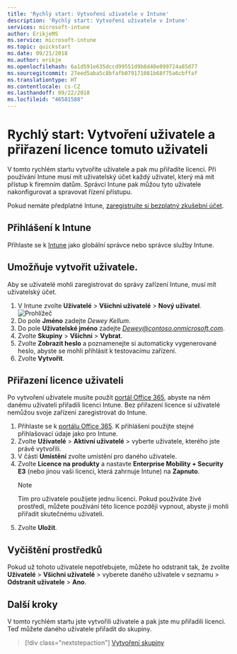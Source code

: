 ```yaml
---
title: 'Rychlý start: Vytvoření uživatele v Intune'
description: 'Rychlý start: Vytvoření uživatele v Intune'
services: microsoft-intune
author: ErikjeMS
ms.service: microsoft-intune
ms.topic: quickstart
ms.date: 09/21/2018
ms.author: erikje
ms.openlocfilehash: 6a1d591e635dccd99551d9b8d40e099724a85d77
ms.sourcegitcommit: 27eed5aba5c8bfafb079171081b68f75a6cbffaf
ms.translationtype: HT
ms.contentlocale: cs-CZ
ms.lasthandoff: 09/22/2018
ms.locfileid: "46581588"
---
```

# <a name="quickstart-create-a-user-and-assign-a-license-to-it"></a>Rychlý start: Vytvoření uživatele a přiřazení licence tomuto uživateli

V tomto rychlém startu vytvoříte uživatele a pak mu přiřadíte licenci. Při používání Intune musí mít uživatelský účet každý uživatel, který má mít přístup k firemním datům. Správci Intune pak můžou tyto uživatele nakonfigurovat a spravovat řízení přístupu.

Pokud nemáte předplatné Intune, [zaregistrujte si bezplatný zkušební účet](free-trial-sign-up.md).

## <a name="sign-in-to-intune"></a>Přihlášení k Intune

Přihlaste se k [Intune](https://aka.ms/intuneportal) jako globální správce nebo správce služby Intune.

## <a name="create-a-user"></a>Umožňuje vytvořit uživatele.

Aby se uživatelé mohli zaregistrovat do správy zařízení Intune, musí mít uživatelský účet.

1. V Intune zvolte **Uživatelé** > **Všichni uživatelé** > **Nový uživatel**.
![Prohlížeč](media/quickstart-create-user/create-user.png)
2. Do pole **Jméno** zadejte *Dewey Kellum*.
3. Do pole **Uživatelské jméno** zadejte *Dewey@contoso.onmicrosoft.com*.
4. Zvolte **Skupiny** > **Všichni** > **Vybrat**.
5. Zvolte **Zobrazit heslo** a poznamenejte si automaticky vygenerované heslo, abyste se mohli přihlásit k testovacímu zařízení.
6. Zvolte **Vytvořit**.

## <a name="assign-a-license-to-the-user"></a>Přiřazení licence uživateli

Po vytvoření uživatele musíte použít [portál Office 365](http://go.microsoft.com/fwlink/p/?LinkId=698854), abyste na něm danému uživateli přiřadili licenci Intune. Bez přiřazení licence si uživatelé nemůžou svoje zařízení zaregistrovat do Intune. 

1. Přihlaste se k [portálu Office 365](http://go.microsoft.com/fwlink/p/?LinkId=698854). K přihlášení použijte stejné přihlašovací údaje jako pro Intune.
2. Zvolte **Uživatelé** > **Aktivní uživatelé** > vyberte uživatele, kterého jste právě vytvořili.
3. V části **Umístění** zvolte umístění pro daného uživatele.
3. Zvolte **Licence na produkty** a nastavte **Enterprise Mobility + Security E3** (nebo jinou vaši licenci, která zahrnuje Intune) na **Zapnuto**.
   > [!NOTE]
   > Tím pro uživatele použijete jednu licenci. Pokud používáte živé prostředí, můžete používání této licence později vypnout, abyste ji mohli přiřadit skutečnému uživateli.
5. Zvolte **Uložit**.

## <a name="clean-up-resources"></a>Vyčištění prostředků

Pokud už tohoto uživatele nepotřebujete, můžete ho odstranit tak, že zvolíte **Uživatelé** > **Všichni uživatelé** > vyberete daného uživatele v seznamu > **Odstranit uživatele** > **Ano**.

## <a name="next-steps"></a>Další kroky

V tomto rychlém startu jste vytvořili uživatele a pak jste mu přiřadili licenci. Teď můžete daného uživatele přiřadit do skupiny.

> [!div class="nextstepaction"]
> [Vytvoření skupiny](quickstart-create-group.md)
